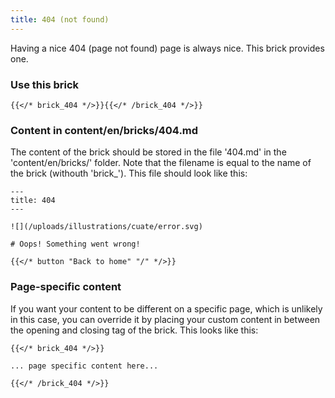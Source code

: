 ```yaml
---
title: 404 (not found)
---
```


Having a nice 404 (page not found) page is always nice. This brick provides one.

### Use this brick

```
{{</* brick_404 */>}}{{</* /brick_404 */>}}
```

<!--{{< brick_404 >}}{{< /brick_404 >}}-->

### Content in content/en/bricks/404.md

The content of the brick should be stored in the file '404.md' in the 'content/en/bricks/' folder. Note that the filename is equal to the name of the brick (withouth 'brick_'). This file should look like this:

```
---
title: 404
---

![](/uploads/illustrations/cuate/error.svg)

# Oops! Something went wrong!

{{</* button "Back to home" "/" */>}}
```

### Page-specific content 

If you want your content to be different on a specific page, which is unlikely in this case, you can override it by placing your custom content in between the opening and closing tag of the brick. This looks like this:


```
{{</* brick_404 */>}}

... page specific content here...

{{</* /brick_404 */>}}
```